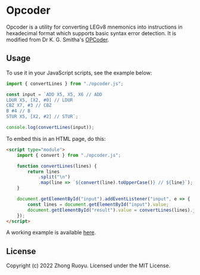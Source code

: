 # Opcoder

Opcoder is a utility for converting LEGv8 mnemonics into instructions in hexadecimal format which supports basic syntax error detection. It is modified from Dr K. G. Smitha's [OPCoder](https://personal.ntu.edu.sg/smitha/OPCoder/OPCoder/converter.html).

## Usage

To use it in your JavaScript scripts, see the example below:

```javascript
import { convertLines } from "./opcoder.js";

const input = `ADD X5, X5, X6 // ADD
LDUR X5, [X2, #0] // LDUR
CBZ X7, #3 // CBZ
B #4 // B
STUR X5, [X2, #2] // STUR`;

console.log(convertLines(input));
```

To embed this in an HTML page, do this:

```html
<script type="module">
    import { convert } from "./opcoder.js";

    function convertLines(lines) {
        return lines
            .split("\n")
            .map(line => `${convert(line).toUpperCase()} // ${line}`);
    }

    document.getElementById("input").addEventListener("input", e => {
        const lines = document.getElementById("input").value;
        document.getElementById("result").value = convertLines(lines).join("\n");
    });
</script>
```

A working example is available [here](https://zhongruoyu.github.io/Opcoder/).

## License

Copyright (c) 2022 Zhong Ruoyu. Licensed under the MIT License.
